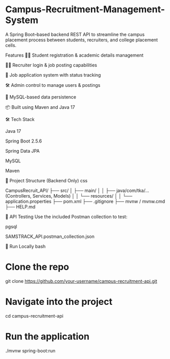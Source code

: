 # Campus-Recruitment-Management-System

A Spring Boot–based backend REST API to streamline the campus placement process between students, recruiters, and college placement cells.

 Features
👨‍🎓 Student registration & academic details management

🧑‍💼 Recruiter login & job posting capabilities

🧾 Job application system with status tracking

🛠 Admin control to manage users & postings

🔗 MySQL-based data persistence

📦 Built using Maven and Java 17

🛠 Tech Stack

Java 17

Spring Boot 2.5.6

Spring Data JPA

MySQL

Maven

📂 Project Structure (Backend Only)
css


CampusRecruit_API/
├── src/
│   ├── main/
│   │   ├── java/com/tka/... (Controllers, Services, Models)
│   │   └── resources/
│   │       └── application.properties
├── pom.xml
├── .gitignore
├── mvnw / mvnw.cmd
├── HELP.md



🧪 API Testing
Use the included Postman collection to test:

pgsql


SAMSTRACK_API.postman_collection.json


🚀 Run Locally
bash

# Clone the repo
git clone https://github.com/your-username/campus-recruitment-api.git

# Navigate into the project
cd campus-recruitment-api

# Run the application
./mvnw spring-boot:run
